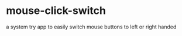 mouse-click-switch
==================

a system try app to easily switch mouse buttons to left or right handed
